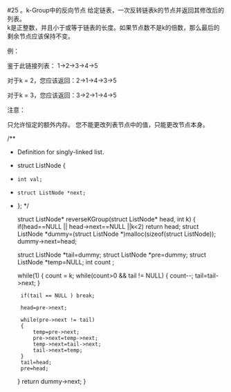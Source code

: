 #25 。k-Group中的反向节点
给定链表，一次反转链表k的节点并返回其修改后的列表。  
k是正整数，并且小于或等于链表的长度。如果节点数不是k的倍数，那么最后的剩余节点应该保持不变。

例：

鉴于此链接列表： 1->2->3->4->5

对于k = 2，您应该返回：2->1->4->3->5

对于k = 3，您应该返回：3->2->1->4->5

注意：

只允许恒定的额外内存。
您不能更改列表节点中的值，只能更改节点本身。

/**
 * Definition for singly-linked list.
 * struct ListNode {
 *     int val;
 *     struct ListNode *next;
 * };
 */
    
    struct ListNode* reverseKGroup(struct ListNode* head, int k) {
    if(head==NULL || head->next==NULL ||k<2) 
	return head;
    struct ListNode *dummy=(struct ListNode *)malloc(sizeof(struct ListNode));
    dummy->next=head;
    
    struct ListNode *tail=dummy;
    struct ListNode *pre=dummy;
    struct ListNode *temp=NULL;
    int count ;
    
    while(1)
    {
        count = k;
        while(count>0 && tail != NULL)
        {
            count--;
            tail=tail->next;
        }
        
        if(tail == NULL ) break;
        
        head=pre->next;
        
        while(pre->next != tail)
        {
            temp=pre->next;
            pre->next=temp->next;
            temp->next=tail->next;
            tail->next=temp;
        }
        tail=head;
        pre=head;
    }
    return dummy->next;
}